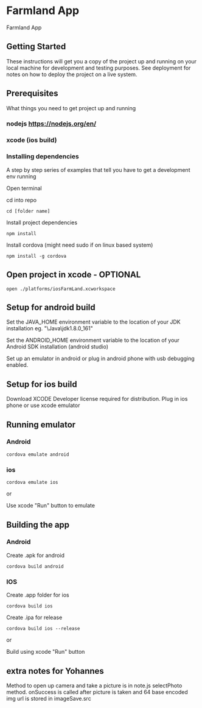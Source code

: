 # Farmland App

Farmland App

## Getting Started

These instructions will get you a copy of the project up and running on your local machine for development and testing purposes. See deployment for notes on how to deploy the project on a live system.

## Prerequisites

What things you need to get project up and running

### nodejs https://nodejs.org/en/

### xcode (ios build)


### Installing dependencies

A step by step series of examples that tell you have to get a development env running

Open terminal

cd into repo

```
cd [folder name]
```

Install project dependencies

```
npm install
```

Install cordova (might need sudo if on linux based system)
```
npm install -g cordova
```


## Open project in xcode - OPTIONAL
```
open ./platforms/iosFarmLand.xcworkspace
```

## Setup for android build

Set the JAVA_HOME environment variable to the location of your JDK installation eg. "\Java\jdk1.8.0_161"

Set the ANDROID_HOME environment variable to the location of your Android SDK installation (android studio)

Set up an emulator in android or plug in android phone with usb debugging enabled.


## Setup for ios build

Download XCODE
Developer license required for distribution.
Plug in ios phone or use xcode emulator


## Running emulator

### Android
```
cordova emulate android
```

### ios
```
cordova emulate ios
```
or

Use xcode "Run" button to emulate


## Building the app

### Android
Create .apk for android
```
cordova build android
```

### IOS
Create .app folder for ios
```
cordova build ios
```

Create .ipa for release
```
cordova build ios --release
```

or

Build using xcode "Run" button


## extra notes for Yohannes

Method to open up camera and take a picture is in note.js selectPhoto method.
onSuccess is called after picture is taken and 64 base encoded img url is stored in imageSave.src
